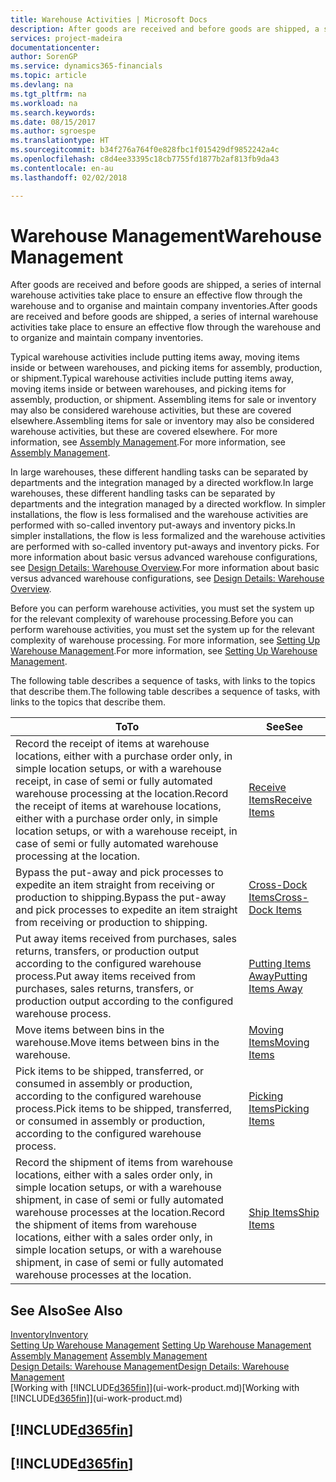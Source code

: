 ```yaml
---
title: Warehouse Activities | Microsoft Docs
description: After goods are received and before goods are shipped, a series of internal warehouse activities take place to ensure an effective flow through the warehouse and to organise and maintain company inventories.
services: project-madeira
documentationcenter: 
author: SorenGP
ms.service: dynamics365-financials
ms.topic: article
ms.devlang: na
ms.tgt_pltfrm: na
ms.workload: na
ms.search.keywords: 
ms.date: 08/15/2017
ms.author: sgroespe
ms.translationtype: HT
ms.sourcegitcommit: b34f276a764f0e828fbc1f015429df9852242a4c
ms.openlocfilehash: c8d4ee33395c18cb7755fd1877b2af813fb9da43
ms.contentlocale: en-au
ms.lasthandoff: 02/02/2018

---
```

# <a name="warehouse-management"></a><span data-ttu-id="75f62-103">Warehouse Management</span><span class="sxs-lookup"><span data-stu-id="75f62-103">Warehouse Management</span></span>
<span data-ttu-id="75f62-104">After goods are received and before goods are shipped, a series of internal warehouse activities take place to ensure an effective flow through the warehouse and to organise and maintain company inventories.</span><span class="sxs-lookup"><span data-stu-id="75f62-104">After goods are received and before goods are shipped, a series of internal warehouse activities take place to ensure an effective flow through the warehouse and to organize and maintain company inventories.</span></span>

<span data-ttu-id="75f62-105">Typical warehouse activities include putting items away, moving items inside or between warehouses, and picking items for assembly, production, or shipment.</span><span class="sxs-lookup"><span data-stu-id="75f62-105">Typical warehouse activities include putting items away, moving items inside or between warehouses, and picking items for assembly, production, or shipment.</span></span> <span data-ttu-id="75f62-106">Assembling items for sale or inventory may also be considered warehouse activities, but these are covered elsewhere.</span><span class="sxs-lookup"><span data-stu-id="75f62-106">Assembling items for sale or inventory may also be considered warehouse activities, but these are covered elsewhere.</span></span> <span data-ttu-id="75f62-107">For more information, see [Assembly Management](assembly-assemble-items.md).</span><span class="sxs-lookup"><span data-stu-id="75f62-107">For more information, see [Assembly Management](assembly-assemble-items.md).</span></span>  

<span data-ttu-id="75f62-108">In large warehouses, these different handling tasks can be separated by departments and the integration managed by a directed workflow.</span><span class="sxs-lookup"><span data-stu-id="75f62-108">In large warehouses, these different handling tasks can be separated by departments and the integration managed by a directed workflow.</span></span> <span data-ttu-id="75f62-109">In simpler installations, the flow is less formalised and the warehouse activities are performed with so-called inventory put-aways and inventory picks.</span><span class="sxs-lookup"><span data-stu-id="75f62-109">In simpler installations, the flow is less formalized and the warehouse activities are performed with so-called inventory put-aways and inventory picks.</span></span> <span data-ttu-id="75f62-110">For more information about basic versus advanced warehouse configurations, see [Design Details: Warehouse Overview](design-details-warehouse-overview.md).</span><span class="sxs-lookup"><span data-stu-id="75f62-110">For more information about basic versus advanced warehouse configurations, see [Design Details: Warehouse Overview](design-details-warehouse-overview.md).</span></span>

<span data-ttu-id="75f62-111">Before you can perform warehouse activities, you must set the system up for the relevant complexity of warehouse processing.</span><span class="sxs-lookup"><span data-stu-id="75f62-111">Before you can perform warehouse activities, you must set the system up for the relevant complexity of warehouse processing.</span></span> <span data-ttu-id="75f62-112">For more information, see [Setting Up Warehouse Management](warehouse-setup-warehouse.md).</span><span class="sxs-lookup"><span data-stu-id="75f62-112">For more information, see [Setting Up Warehouse Management](warehouse-setup-warehouse.md).</span></span>

 <span data-ttu-id="75f62-113">The following table describes a sequence of tasks, with links to the topics that describe them.</span><span class="sxs-lookup"><span data-stu-id="75f62-113">The following table describes a sequence of tasks, with links to the topics that describe them.</span></span>   

|<span data-ttu-id="75f62-114">**To**</span><span class="sxs-lookup"><span data-stu-id="75f62-114">**To**</span></span>|<span data-ttu-id="75f62-115">**See**</span><span class="sxs-lookup"><span data-stu-id="75f62-115">**See**</span></span>|  
|------------|-------------|  
|<span data-ttu-id="75f62-116">Record the receipt of items at warehouse locations, either with a purchase order only, in simple location setups, or with a warehouse receipt, in case of semi or fully automated warehouse processing at the location.</span><span class="sxs-lookup"><span data-stu-id="75f62-116">Record the receipt of items at warehouse locations, either with a purchase order only, in simple location setups, or with a warehouse receipt, in case of semi or fully automated warehouse processing at the location.</span></span>|[<span data-ttu-id="75f62-117">Receive Items</span><span class="sxs-lookup"><span data-stu-id="75f62-117">Receive Items</span></span>](warehouse-how-receive-items.md)|
|<span data-ttu-id="75f62-118">Bypass the put-away and pick processes to expedite an item straight from receiving or production to shipping.</span><span class="sxs-lookup"><span data-stu-id="75f62-118">Bypass the put-away and pick processes to expedite an item straight from receiving or production to shipping.</span></span>|[<span data-ttu-id="75f62-119">Cross-Dock Items</span><span class="sxs-lookup"><span data-stu-id="75f62-119">Cross-Dock Items</span></span>](warehouse-how-to-cross-dock-items.md)|    
|<span data-ttu-id="75f62-120">Put away items received from purchases, sales returns, transfers, or production output according to the configured warehouse process.</span><span class="sxs-lookup"><span data-stu-id="75f62-120">Put away items received from purchases, sales returns, transfers, or production output according to the configured warehouse process.</span></span>|[<span data-ttu-id="75f62-121">Putting Items Away</span><span class="sxs-lookup"><span data-stu-id="75f62-121">Putting Items Away</span></span>](warehouse-put-away-items.md)|
|<span data-ttu-id="75f62-122">Move items between bins in the warehouse.</span><span class="sxs-lookup"><span data-stu-id="75f62-122">Move items between bins in the warehouse.</span></span>|[<span data-ttu-id="75f62-123">Moving Items</span><span class="sxs-lookup"><span data-stu-id="75f62-123">Moving Items</span></span>](warehouse-move-items.md)|
|<span data-ttu-id="75f62-124">Pick items to be shipped, transferred, or consumed in assembly or production, according to the configured warehouse process.</span><span class="sxs-lookup"><span data-stu-id="75f62-124">Pick items to be shipped, transferred, or consumed in assembly or production, according to the configured warehouse process.</span></span>|[<span data-ttu-id="75f62-125">Picking Items</span><span class="sxs-lookup"><span data-stu-id="75f62-125">Picking Items</span></span>](warehouse-pick-items.md)|
|<span data-ttu-id="75f62-126">Record the shipment of items from warehouse locations, either with a sales order only, in simple location setups, or with a warehouse shipment, in case of semi or fully automated warehouse processes at the location.</span><span class="sxs-lookup"><span data-stu-id="75f62-126">Record the shipment of items from warehouse locations, either with a sales order only, in simple location setups, or with a warehouse shipment, in case of semi or fully automated warehouse processes at the location.</span></span>|[<span data-ttu-id="75f62-127">Ship Items</span><span class="sxs-lookup"><span data-stu-id="75f62-127">Ship Items</span></span>](warehouse-how-ship-items.md)|  

## <a name="see-also"></a><span data-ttu-id="75f62-128">See Also</span><span class="sxs-lookup"><span data-stu-id="75f62-128">See Also</span></span>  
[<span data-ttu-id="75f62-129">Inventory</span><span class="sxs-lookup"><span data-stu-id="75f62-129">Inventory</span></span>](inventory-manage-inventory.md)  
<span data-ttu-id="75f62-130">[Setting Up Warehouse Management](warehouse-setup-warehouse.md)   </span><span class="sxs-lookup"><span data-stu-id="75f62-130">[Setting Up Warehouse Management](warehouse-setup-warehouse.md)   </span></span>  
<span data-ttu-id="75f62-131">[Assembly Management](assembly-assemble-items.md)  </span><span class="sxs-lookup"><span data-stu-id="75f62-131">[Assembly Management](assembly-assemble-items.md)  </span></span>  
[<span data-ttu-id="75f62-132">Design Details: Warehouse Management</span><span class="sxs-lookup"><span data-stu-id="75f62-132">Design Details: Warehouse Management</span></span>](design-details-warehouse-management.md)  
<span data-ttu-id="75f62-133">[Working with [!INCLUDE[d365fin](includes/d365fin_md.md)]](ui-work-product.md)</span><span class="sxs-lookup"><span data-stu-id="75f62-133">[Working with [!INCLUDE[d365fin](includes/d365fin_md.md)]](ui-work-product.md)</span></span>  

## [!INCLUDE[d365fin](includes/free_trial_md.md)]  
## [!INCLUDE[d365fin](includes/training_link_md.md)]


